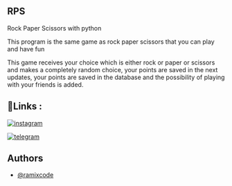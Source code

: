 ## RPS
Rock Paper Scissors with python

This program is the same game as rock paper scissors that you can play and have fun

This game receives your choice which is either rock or paper or scissors and makes a completely random choice, your points are saved in the next updates, your points are saved in the database and the possibility of playing with your friends is added.

## 🔗Links : 
[![instagram](https://img.shields.io/badge/Instagram-E4405F?style=for-the-badge&logo=instagram&logoColor=white)](https://instagram.com/ramixcode?igshid=ZGUzMzM3NWJiOQ==)

[![telegram](https://img.shields.io/badge/telegram-0A66C2?style=for-the-badge&logo=telegram&logoColor=white)](https://t.me/Theramix)

## Authors

- [@ramixcode](https://github.com/ramixcode)
